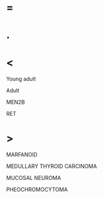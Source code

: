 # =

# .

# <

Young adult

Adult

MEN2B

RET

# >

MARFANOID

MEDULLARY THYROID CARCINOMA

MUCOSAL NEUROMA

PHEOCHROMOCYTOMA

